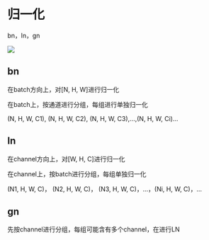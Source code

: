 # 归一化

bn，ln，gn

![](/Users/jiawei/Desktop/Norm.jpg)

## bn

在batch方向上，对[N, H, W]进行归一化

在batch上，按通道进行分组，每组进行单独归一化

(N, H, W, C1), (N, H, W, C2), (N, H, W, C3),...,(N, H, W, Ci)...

## ln

在channel方向上，对[W, H, C]进行归一化

在channel上，按batch进行分组，每组单独归一化

(N1, H, W, C)， (N2, H, W, C)， (N3, H, W, C)，...，(Ni, H, W, C)，... 

## gn

先按channel进行分组，每组可能含有多个channel，在进行LN